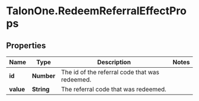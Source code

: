# TalonOne.RedeemReferralEffectProps

## Properties

Name | Type | Description | Notes
------------ | ------------- | ------------- | -------------
**id** | **Number** | The id of the referral code that was redeemed. | 
**value** | **String** | The referral code that was redeemed. | 


